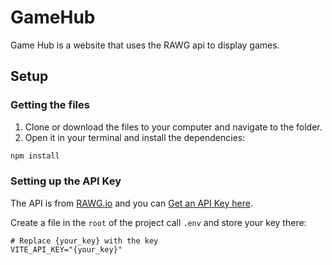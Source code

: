 # GameHub
Game Hub is a website that uses the RAWG api to display games.

## Setup
### Getting the files
1. Clone or download the files to your computer and navigate to the folder.
2. Open it in your terminal and install the dependencies:
```bash
npm install
```

### Setting up the API Key
The API is from [RAWG.io](https://rawg.io/) and you can [Get an API Key here](https://rawg.io/apidocs).

Create a file in the `root` of the project call `.env` and store your key there:
```
# Replace {your_key} with the key
VITE_API_KEY="{your_key}"
```